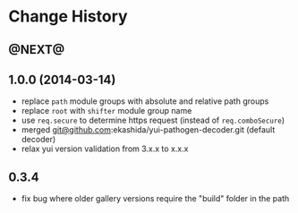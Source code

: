 Change History
==============

@NEXT@
------


1.0.0 (2014-03-14)
------------------

- replace `path` module groups with absolute and relative path groups
- replace `root` with `shifter` module group name
- use `req.secure` to determine https request (instead of `req.comboSecure`)
- merged git@github.com:ekashida/yui-pathogen-decoder.git (default decoder)
- relax yui version validation from 3.x.x to x.x.x

0.3.4
------

- fix bug where older gallery versions require the "build" folder in the path
